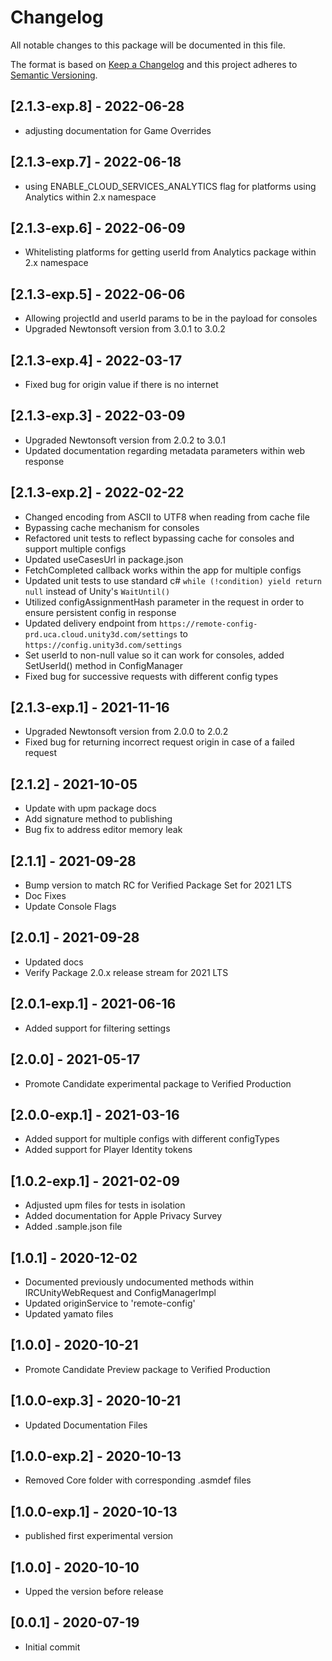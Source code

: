 # Changelog
All notable changes to this package will be documented in this file.

The format is based on [Keep a Changelog](http://keepachangelog.com/en/1.0.0/)
and this project adheres to [Semantic Versioning](http://semver.org/spec/v2.0.0.html).


## [2.1.3-exp.8] - 2022-06-28

- adjusting documentation for Game Overrides

## [2.1.3-exp.7] - 2022-06-18

- using ENABLE_CLOUD_SERVICES_ANALYTICS flag for platforms using Analytics within 2.x namespace

## [2.1.3-exp.6] - 2022-06-09

- Whitelisting platforms for getting userId from Analytics package within 2.x namespace

## [2.1.3-exp.5] - 2022-06-06

- Allowing projectId and userId params to be in the payload for consoles
- Upgraded Newtonsoft version from 3.0.1 to 3.0.2

## [2.1.3-exp.4] - 2022-03-17

- Fixed bug for origin value if there is no internet

## [2.1.3-exp.3] - 2022-03-09

- Upgraded Newtonsoft version from 2.0.2 to 3.0.1
- Updated documentation regarding metadata parameters within web response

## [2.1.3-exp.2] - 2022-02-22

- Changed encoding from ASCII to UTF8 when reading from cache file
- Bypassing cache mechanism for consoles
- Refactored unit tests to reflect bypassing cache for consoles and support multiple configs
- Updated useCasesUrl in package.json
- FetchCompleted callback works within the app for multiple configs
- Updated unit tests to use standard c# `while (!condition) yield return null` instead of Unity's `WaitUntil()`
- Utilized configAssignmentHash parameter in the request in order to ensure persistent config in response
- Updated delivery endpoint from `https://remote-config-prd.uca.cloud.unity3d.com/settings` to `https://config.unity3d.com/settings`
- Set userId to non-null value so it can work for consoles, added SetUserId() method in ConfigManager
- Fixed bug for successive requests with different config types

## [2.1.3-exp.1] - 2021-11-16

- Upgraded Newtonsoft version from 2.0.0 to 2.0.2
- Fixed bug for returning incorrect request origin in case of a failed request

## [2.1.2] - 2021-10-05

- Update with upm package docs
- Add signature method to publishing
- Bug fix to address editor memory leak

## [2.1.1] - 2021-09-28

- Bump version to match RC for Verified Package Set for 2021 LTS
- Doc Fixes
- Update Console Flags

## [2.0.1] - 2021-09-28

- Updated docs
- Verify Package 2.0.x release stream for 2021 LTS

## [2.0.1-exp.1] - 2021-06-16

- Added support for filtering settings

## [2.0.0] - 2021-05-17

- Promote Candidate experimental package to Verified Production

## [2.0.0-exp.1] - 2021-03-16

- Added support for multiple configs with different configTypes
- Added support for Player Identity tokens

## [1.0.2-exp.1] - 2021-02-09

- Adjusted upm files for tests in isolation
- Added documentation for Apple Privacy Survey
- Added .sample.json file

## [1.0.1] - 2020-12-02

- Documented previously undocumented methods within IRCUnityWebRequest and ConfigManagerImpl
- Updated originService to 'remote-config'
- Updated yamato files

## [1.0.0] - 2020-10-21

- Promote Candidate Preview package to Verified Production

## [1.0.0-exp.3] - 2020-10-21

- Updated Documentation Files

## [1.0.0-exp.2] - 2020-10-13

- Removed Core folder with corresponding .asmdef files

## [1.0.0-exp.1] - 2020-10-13

- published first experimental version

## [1.0.0] - 2020-10-10

- Upped the version before release

## [0.0.1] - 2020-07-19

- Initial commit
